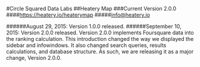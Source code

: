 #Circle Squared Data Labs 
##Heatery Map
###Current Version 2.0.0
####https://heatery.io/heaterymap
#####info@heatery.io

######August 29, 2015: Version 1.0.0 released.
######September 10, 2015: Version 2.0.0 released. 
Version 2.0.0 implements Foursquare data into the ranking calculation. This introduction changed the way we displayed the sidebar and infowindows. It also changed search queries, results calculations, and database structure. As such, we are releasing it as a major change, Version 2.0.0.

